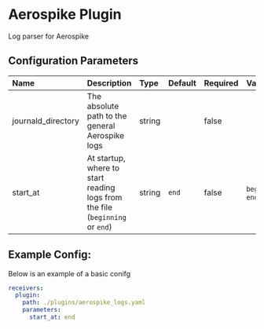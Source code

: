 # Aerospike Plugin

Log parser for Aerospike

## Configuration Parameters

| Name | Description | Type | Default | Required | Values |
|:-- |:-- |:-- |:-- |:-- |:-- |
| journald_directory | The absolute path to the general Aerospike logs | string |  | false |  |
| start_at | At startup, where to start reading logs from the file (`beginning` or `end`) | string | `end` | false | `beginning`, `end` |

## Example Config:

Below is an example of a basic conifg

```yaml
receivers:
  plugin:
    path: ./plugins/aerospike_logs.yaml
    parameters:
      start_at: end
```
